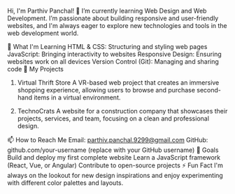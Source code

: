 Hi, I'm Parthiv Panchal! 👋
I’m currently learning Web Design and Web Development. I’m passionate about building responsive and user-friendly websites, and I'm always eager to explore new technologies and tools in the web development world.

🌱 What I'm Learning
HTML & CSS: Structuring and styling web pages
JavaScript: Bringing interactivity to websites
Responsive Design: Ensuring websites work on all devices
Version Control (Git): Managing and sharing code
📂 My Projects
1. Virtual Thrift Store
A VR-based web project that creates an immersive shopping experience, allowing users to browse and purchase second-hand items in a virtual environment.

2. TechnoCrats
A website for a construction company that showcases their projects, services, and team, focusing on a clean and professional design.

📫 How to Reach Me
Email: parthiv.panchal.9299@gmail.com
GitHub: github.com/your-username (replace with your GitHub username)
🚀 Goals
Build and deploy my first complete website
Learn a JavaScript framework (React, Vue, or Angular)
Contribute to open-source projects
⚡ Fun Fact
I'm always on the lookout for new design inspirations and enjoy experimenting with different color palettes and layouts.
